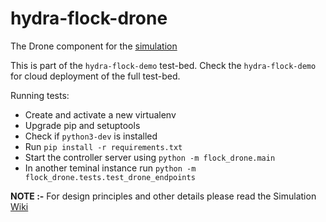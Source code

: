 # hydra-flock-drone
The Drone component for the [simulation](https://github.com/HTTP-APIs/hydra-flock-demo)

This is part of the `hydra-flock-demo` test-bed. Check the `hydra-flock-demo` for cloud deployment of the full test-bed.

Running tests:
* Create and activate a new virtualenv
* Upgrade pip and setuptools
* Check if `python3-dev` is installed
* Run `pip install -r requirements.txt`
* Start the controller server using `python -m flock_drone.main`
* In another teminal instance run `python -m flock_drone.tests.test_drone_endpoints`

**NOTE :-** For design principles and other details please read the Simulation [Wiki](https://github.com/HTTP-APIs/hydra-flock-demo/wiki)
